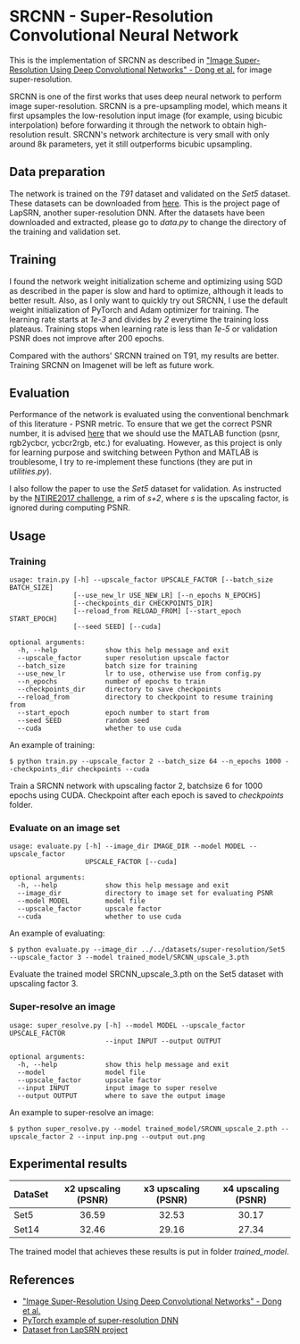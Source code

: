 # SRCNN - Super-Resolution Convolutional Neural Network
This is the implementation of SRCNN as described in ["Image Super-Resolution Using Deep Convolutional Networks" - Dong et al.](https://arxiv.org/pdf/1501.00092.pdf) for image super-resolution.

SRCNN is one of the first works that uses deep neural network to perform image super-resolution. SRCNN is a pre-upsampling model, which means it first upsamples the low-resolution input image (for example, using bicubic interpolation) before forwarding it through the network to obtain high-resolution result. SRCNN's network architecture is very small with only around 8k parameters, yet it still outperforms bicubic upsampling.

## Data preparation
The network is trained on the *T91* dataset and validated on the *Set5* dataset. These datasets can be downloaded from [here](http://vllab.ucmerced.edu/wlai24/LapSRN). This is the project page of LapSRN, another super-resolution DNN. After the datasets have been downloaded and extracted, please go to *data.py* to change the directory of the training and validation set.

## Training
I found the network weight initialization scheme and optimizing using SGD as described in the paper is slow and hard to optimize, although it leads to better result. Also, as I only want to quickly try out SRCNN, I use the default weight initialization of PyTorch and Adam optimizer for training. The learning rate starts at *1e-3* and divides by *2* everytime the training loss plateaus. Training stops when learning rate is less than *1e-5* or validation PSNR does not improve after 200 epochs.

Compared with the authors' SRCNN trained on T91, my results are better.  Training SRCNN on Imagenet will be left as future work.

## Evaluation
Performance of the network is evaluated using the conventional benchmark of this literature - PSNR metric. To ensure that we get the correct PSNR number, it is advised [here](https://github.com/twtygqyy/pytorch-LapSRN) that we should use the MATLAB function (psnr, rgb2ycbcr, ycbcr2rgb, etc.) for evaluating. However, as this project is only for learning purpose and switching between Python and MATLAB is troublesome, I try to re-implement these functions (they are put in *utilities.py*).

I also follow the paper to use the *Set5* dataset for validation. As instructed by the [NTIRE2017 challenge](http://www.vision.ee.ethz.ch/~timofter/publications/Timofte-CVPRW-2017.pdf), a rim of *s+2*, where *s* is the upscaling factor, is ignored during computing PSNR.

## Usage
### Training
```
usage: train.py [-h] --upscale_factor UPSCALE_FACTOR [--batch_size BATCH_SIZE]
                [--use_new_lr USE_NEW_LR] [--n_epochs N_EPOCHS]
                [--checkpoints_dir CHECKPOINTS_DIR]
                [--reload_from RELOAD_FROM] [--start_epoch START_EPOCH]
                [--seed SEED] [--cuda]

optional arguments:
  -h, --help            show this help message and exit
  --upscale_factor      super resolution upscale factor
  --batch_size          batch size for training
  --use_new_lr          lr to use, otherwise use from config.py
  --n_epochs            number of epochs to train
  --checkpoints_dir     directory to save checkpoints
  --reload_from         directory to checkpoint to resume training from
  --start_epoch         epoch number to start from
  --seed SEED           random seed
  --cuda                whether to use cuda
```
An example of training:
```
$ python train.py --upscale_factor 2 --batch_size 64 --n_epochs 1000 --checkpoints_dir checkpoints --cuda
```
Train a SRCNN network with upscaling factor 2, batchsize 6 for 1000 epochs using CUDA. Checkpoint after each epoch is saved to *checkpoints* folder. 

### Evaluate on an image set
```
usage: evaluate.py [-h] --image_dir IMAGE_DIR --model MODEL --upscale_factor
                   UPSCALE_FACTOR [--cuda]

optional arguments:
  -h, --help            show this help message and exit
  --image_dir           directory to image set for evaluating PSNR
  --model MODEL         model file
  --upscale_factor      upscale factor
  --cuda                whether to use cuda
```
An example of evaluating:
```
$ python evaluate.py --image_dir ../../datasets/super-resolution/Set5 --upscale_factor 3 --model trained_model/SRCNN_upscale_3.pth
```
Evaluate the trained model SRCNN_upscale_3.pth on the Set5 dataset with upscaling factor 3.

### Super-resolve an image
```
usage: super_resolve.py [-h] --model MODEL --upscale_factor UPSCALE_FACTOR
                        --input INPUT --output OUTPUT

optional arguments:
  -h, --help            show this help message and exit
  --model               model file
  --upscale_factor      upscale factor
  --input INPUT         input image to super resolve
  --output OUTPUT       where to save the output image
```
An example to super-resolve an image:
```
$ python super_resolve.py --model trained_model/SRCNN_upscale_2.pth --upscale_factor 2 --input inp.png --output out.png
```

## Experimental results

| DataSet | x2 upscaling (PSNR) | x3 upscaling (PSNR) | x4 upscaling (PSNR) |
| ------- |:-------------------:|:-------------------:|:--------------------:
| Set5    | 36.59               | 32.53               | 30.17               |
| Set14   | 32.46               | 29.16               | 27.34               |

The trained model that achieves these results is put in folder *trained_model*.

## References
* ["Image Super-Resolution Using Deep Convolutional Networks" - Dong et al.](https://arxiv.org/pdf/1501.00092.pdf)
* [PyTorch example of super-resolution DNN](https://github.com/pytorch/examples/tree/master/super_resolution)
* [Dataset fron LapSRN project](http://vllab.ucmerced.edu/wlai24/LapSRN)
